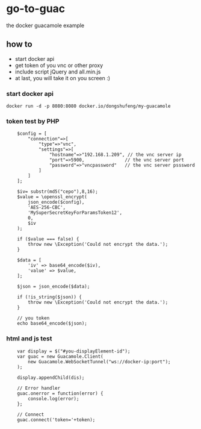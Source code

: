 # go-to-guac
the docker guacamole example

## how to

* start docker api
* get token of you vnc or other proxy
* include script jQuery and all.min.js
* at last, you will take it on you screen :)



### start docker api
```
docker run -d -p 8080:8080 docker.io/dongshufeng/my-guacamole

```

### token test by PHP

```
 	$config = [
        "connection"=>[
            "type"=>"vnc",
            "settings"=>[
                "hostname"=>"192.168.1.209", // the vnc server ip
                "port"=>5900,				// the vnc server port
                "password"=>"vncpassword"   // the vnc server psssword
            ]
        ]
    ];

    $iv= substr(md5("cepo"),8,16);
    $value = \openssl_encrypt(
        json_encode($config),
        'AES-256-CBC',
        'MySuperSecretKeyForParamsToken12',
        0,
        $iv
    );

    if ($value === false) {
        throw new \Exception('Could not encrypt the data.');
    }

    $data = [
        'iv' => base64_encode($iv),
        'value' => $value,
    ];

    $json = json_encode($data);

    if (!is_string($json)) {
        throw new \Exception('Could not encrypt the data.');
    }

    // you token
    echo base64_encode($json);

```

### html and js test

```
	var display = $("#you-displayElement-id");
	var guac = new Guacamole.Client(
	    new Guacamole.WebSocketTunnel("ws://docker-ip:port");
	);

	display.appendChild(dis);

	// Error handler
	guac.onerror = function(error) {
	    console.log(error);
	};

	// Connect
	guac.connect('token='+token);
```

